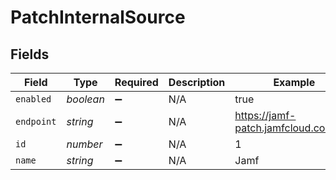 # PatchInternalSource


## Fields

| Field                                | Type                                 | Required                             | Description                          | Example                              |
| ------------------------------------ | ------------------------------------ | ------------------------------------ | ------------------------------------ | ------------------------------------ |
| `enabled`                            | *boolean*                            | :heavy_minus_sign:                   | N/A                                  | true                                 |
| `endpoint`                           | *string*                             | :heavy_minus_sign:                   | N/A                                  | https://jamf-patch.jamfcloud.com/v1/ |
| `id`                                 | *number*                             | :heavy_minus_sign:                   | N/A                                  | 1                                    |
| `name`                               | *string*                             | :heavy_minus_sign:                   | N/A                                  | Jamf                                 |